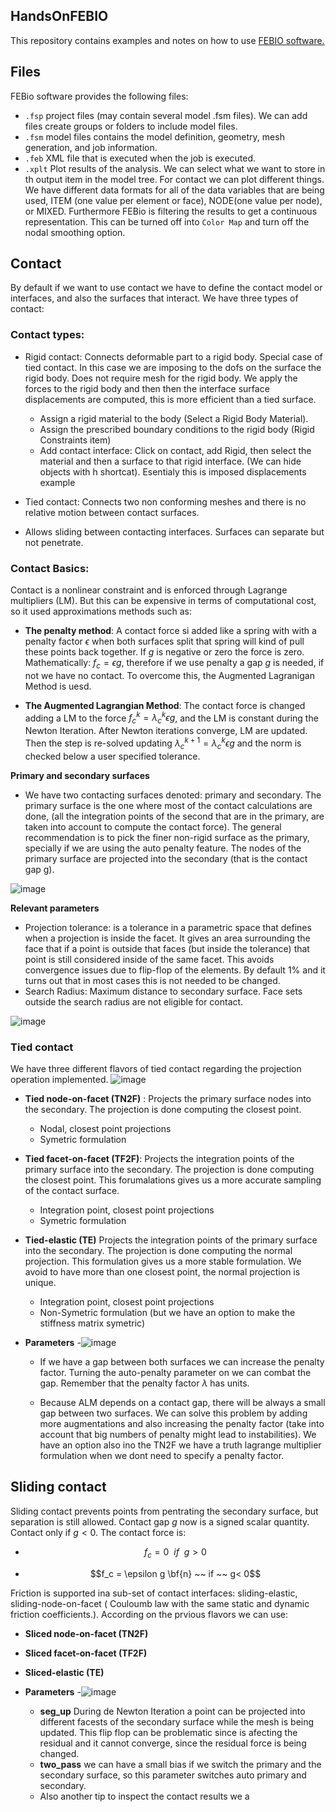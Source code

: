 ## HandsOnFEBIO
This repository contains examples and notes on how to use [FEBIO software.](https://febio.org/)
## Files
FEBio software provides the following files: 

-  `.fsp` project files (may contain several model .fsm files). We can add files create groups or folders to include model files.
-  `.fsm` model files contains the model definition, geometry, mesh generation, and job information. 
- `.feb` XML file that is executed when the job is executed.
- `.xplt` Plot results of the analysis. We can select what we want to store in th output item in the model tree. For contact we can plot different things. We have different data formats for all of the data variables that are being used, ITEM (one value per element or face), NODE(one value per node), or MIXED. Furthermore FEBio is filtering the results to get a continuous representation. This can be turned off into `Color Map` and turn off the nodal smoothing option. 


## Contact

By default if we want to use contact we have to define the contact model or interfaces, and also the surfaces that interact. We have three types of contact:

### Contact types:
- Rigid contact: Connects deformable part to a rigid body. Special case of tied contact. In this case we are imposing to the dofs on the surface the rigid body. Does not require mesh for the rigid body. We apply the forces to the rigid body and then then the interface surface displacements are computed, this is more efficient than a tied surface. 

    - Assign a rigid material to the body (Select a Rigid Body Material).
    - Assign the prescribed boundary conditions to the rigid body (Rigid Constraints item)
    - Add contact interface: Click on contact, add Rigid, then select the material and then a surface to that rigid interface. (We can hide objects with h shortcat). Esentialy this is imposed displacements example 

- Tied contact: Connects two non conforming meshes and there is no relative motion between contact surfaces. 

- Allows sliding between contacting interfaces. Surfaces can separate but not penetrate. 


### Contact Basics:

Contact is a nonlinear constraint and is enforced through Lagrange multipliers (LM). But this can be expensive in terms of computational cost, so it used approximations methods such as:

- **The penalty method**: A contact force si added like a spring with with a penalty factor $\epsilon$ when both surfaces split that spring will kind of pull these points back together. If  $g$ is negative or zero the force is zero. Mathematically: $f_c = \epsilon g$, therefore if we use penalty a gap $g$ is needed, if not we have no contact. To overcome this, the Augmented Lagranigan Method is uesd. 

- **The Augmented Lagrangian Method**: The contact force is changed adding a LM to the force $f_c^k = \lambda _c^k \epsilon g$, and the LM is constant during the Newton Iteration. After Newton iterations converge, LM are updated. Then the step is re-solved updating  $\lambda_c^{k+1} = \lambda_c^k \epsilon g$ and the norm is checked below a user specified tolerance. 


**Primary and secondary surfaces**
- We have two contacting surfaces denoted: primary and secondary. The primary surface is the one where most of the contact calculations are done, (all the integration points of the second that are in the primary, are taken into account to compute the contact force). The general recommendation is to pick the finer  non-rigid surface as the  primary, specially if we are using the auto penalty feature. The nodes of the primary surface are projected into the secondary (that is the contact gap g).

![image](https://user-images.githubusercontent.com/50339940/208787635-6ea89b2b-8a49-4750-940e-769d4ccfd4c2.png)

**Relevant parameters**
- Projection tolerance: is a tolerance in a parametric space that defines when a projection is inside the facet. It gives an area surrounding the face that if a point is outside that faces (but inside the tolerance) that point is still considered inside of the same facet. This avoids convergence issues due to flip-flop of the elements. By default 1% and it turns out that in most cases this is not needed to be changed. 
-  Search Radius: Maximum distance to secondary surface. Face sets  outside the search radius are not eligible for contact. 

![image](https://user-images.githubusercontent.com/50339940/208787804-8771091f-27d5-4b44-8f1f-029216d19797.png)

### Tied contact 

We have three different flavors of tied contact regarding the projection operation implemented. 
![image](https://user-images.githubusercontent.com/50339940/208970420-52d20f6e-96c3-4506-8cbd-c3e55aed93e6.png)

- **Tied node-on-facet (TN2F)** : Projects the primary surface nodes into the secondary. The projection is done computing the closest point. 
    - Nodal, closest point projections
    - Symetric formulation
- **Tied facet-on-facet (TF2F)**: Projects the integration points of the primary surface into the secondary. The projection is done computing the closest point. This forumalations gives us a more accurate sampling of the contact surface.
    - Integration point, closest point projections
    - Symetric formulation

- **Tied-elastic (TE)** Projects the integration points of the primary surface into the secondary. The projection is done computing the normal projection. This formulation gives us a more stable formulation. We avoid to have more than one closest point, the normal projection is unique. 
    - Integration point, closest point projections
    - Non-Symetric formulation (but we have an option to make the stiffness matrix symetric)

- **Parameters**
    -![image](https://user-images.githubusercontent.com/50339940/208972615-34416c75-8dc3-4bbf-9039-ff0754fadc3f.png)

    - If we have a gap between both surfaces we can increase the penalty factor. Turning the auto-penalty parameter on we can combat the gap. Remember that the penalty factor $\lambda$ has units.  

    - Because ALM depends on a contact gap, there will be always a small gap between two surfaces. We can solve this problem by adding more augmentations and also increasing the penalty factor (take into account that big numbers of penalty might lead to instabilities). We have an option also ino the TN2F we have a truth lagrange multiplier formulation when we dont need to specify a penalty factor. 


## Sliding contact
Sliding contact prevents points from pentrating the secondary surface, but separation is still allowed. Contact gap $g$ now is a signed scalar quantity. Contact only if $g<0$. The contact force is:

- $$f_c = 0 ~~ if ~~ g> 0$$

- $$f_c =  \epsilon g \bf{n} ~~ if ~~ g< 0$$

Friction is supported ina sub-set of contact interfaces: sliding-elastic, sliding-node-on-facet ( Couloumb law with the same static and dynamic friction coefficients.). According on the prvious flavors we can use:

- **Sliced node-on-facet (TN2F)** 
- **Sliced facet-on-facet (TF2F)**
- **Sliced-elastic (TE)** 


- **Parameters**
    -![image](https://user-images.githubusercontent.com/50339940/208977831-1ae4665a-366b-494d-98c1-f32101902d81.png)
    - **seg_up** During de Newton Iteration a point can be projected into different facests of the secondary surface while the mesh is being updated. This flip flop can be problematic since is afecting the residual and it cannot converge, since the residual force is being changed. 
    - **two_pass** we can have a small bias if we switch the primary and the secondary surface, so this parameter switches auto primary and secondary. 
    - Also another tip to inspect the contact results we a 